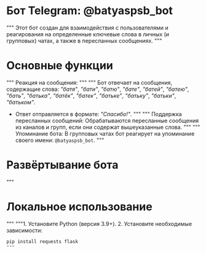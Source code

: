 # Бот Telegram: @batyaspsb_bot
"""
Этот бот создан для взаимодействия с пользователями и реагирования на определенные ключевые слова в личных (и групповых) чатах, а также в пересланных сообщениях.
"""
# Основные функции
"""
Реакция на сообщения:
"""
"""
Бот отвечает на сообщения, содержащие слова: 
    _"батя"_, _"бати"_, _"батю"_, _"бате"_, _"батей"_, _"батею"_, _"бать"_, _"батька"_, _"батёк"_, _"батек"_, _"батьке"_, _"батьку"_, _"батьки"_, _"батьком"_.  
  - Ответ отправляется в формате: _"Спасибо!"_.
"""
"""
Поддержка пересланных сообщений:
  Обрабатываются пересланные сообщения из каналов и групп, если они содержат вышеуказанные слова.
"""
"""
Упоминание бота:
  В групповых чатах бот реагирует на упоминание своего имени: `@batyaspsb_bot`.
"""
# Развёртывание бота
"""
# Локальное использование
"""
"""1. Установите Python (версия 3.9+).
2. Установите необходимые зависимости:
   ```bash
   pip install requests flask
"""